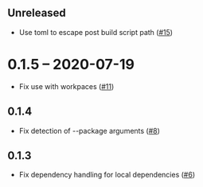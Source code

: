 ## Unreleased

- Use toml to escape post build script path ([#15](https://github.com/phil-opp/cargo-post/pull/15))

# 0.1.5 – 2020-07-19

- Fix use with workpaces ([#11](https://github.com/phil-opp/cargo-post/pull/11))

## 0.1.4

- Fix detection of --package arguments ([#8](https://github.com/phil-opp/cargo-post/pull/8))

## 0.1.3

- Fix dependency handling for local dependencies ([#6](https://github.com/phil-opp/cargo-post/pull/6))
